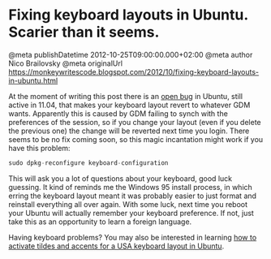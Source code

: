 # Fixing keyboard layouts in Ubuntu. Scarier than it seems.

@meta publishDatetime 2012-10-25T09:00:00.000+02:00
@meta author Nico Brailovsky
@meta originalUrl https://monkeywritescode.blogspot.com/2012/10/fixing-keyboard-layouts-in-ubuntu.html

At the moment of writing this post there is an [open bug](https://bugs.launchpad.net/ubuntu/+source/gnome-control-center/+bug/591895) in Ubuntu, still active in 11.04, that makes your keyboard layout revert to whatever GDM wants. Apparently this is caused by GDM failing to synch with the preferences of the session, so if you change your layout (even if you delete the previous one) the change will be reverted next time you login. There seems to be no fix coming soon, so this magic incantation might work if you have this problem:

```c++
sudo dpkg-reconfigure keyboard-configuration
```

This will ask you a lot of questions about your keyboard, good luck guessing. It kind of reminds me the Windows 95 install process, in which erring the keyboard layout meant it was probably easier to just format and reinstall everything all over again. With some luck, next time you reboot your Ubuntu will actually remember your keyboard preference. If not, just take this as an opportunity to learn a foreign language.

Having keyboard problems? You may also be interested in learning [how to activate tildes and accents for a USA keyboard layout in Ubuntu](/md_blog/2011/0908_ActivatingtildesandaccentsforaUSAkeyboardlayoutinUbuntu.md).


